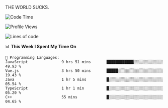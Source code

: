 THE WORLD SUCKS.

<!--START_SECTION:waka-->
![Code Time](http://img.shields.io/badge/Code%20Time-538%20hrs%2042%20mins-blue)

![Profile Views](http://img.shields.io/badge/Profile%20Views-0-blue)

![Lines of code](https://img.shields.io/badge/From%20Hello%20World%20I%27ve%20Written-2.1%20million%20lines%20of%20code-blue)

📊 **This Week I Spent My Time On** 

```text
💬 Programming Languages: 
JavaScript               9 hrs 51 mins       ████████████░░░░░░░░░░░░░   49.93 % 
Vue.js                   3 hrs 50 mins       █████░░░░░░░░░░░░░░░░░░░░   19.43 % 
Java                     1 hr 5 mins         █░░░░░░░░░░░░░░░░░░░░░░░░   05.54 % 
TypeScript               1 hr 1 min          █░░░░░░░░░░░░░░░░░░░░░░░░   05.20 % 
C++                      55 mins             █░░░░░░░░░░░░░░░░░░░░░░░░   04.65 % 
```


<!--END_SECTION:waka-->

